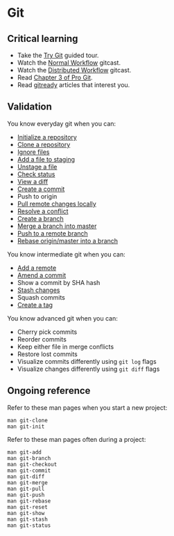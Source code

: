 Git
===

Critical learning
-----------------

* Take the [Try Git](http://try.github.com/levels/1/challenges/1) guided tour.
* Watch the [Normal Workflow](http://blip.tv/scott-chacon/c2-normal-workflow-4113486)
  gitcast.
* Watch the [Distributed Workflow](http://blip.tv/scott-chacon/c8-dist-workflow-4113615)
  gitcast.
* Read [Chapter 3 of Pro Git](http://git-scm.com/book/ch3-0.html).
* Read [gitready](http://gitready.com) articles that interest you.

Validation
----------

You know everyday git when you can:

* [Initialize a repository](http://git-scm.com/book/en/Git-Basics-Getting-a-Git-Repository#Initializing-a-Repository-in-an-Existing-Directory)
* [Clone a repository](http://git-scm.com/book/en/Git-Basics-Getting-a-Git-Repository#Cloning-an-Existing-Repository)
* [Ignore files](http://git-scm.com/book/en/Git-Basics-Recording-Changes-to-the-Repository#Ignoring-Files)
* [Add a file to staging](http://git-scm.com/book/en/Git-Basics-Recording-Changes-to-the-Repository#Tracking-New-Files)
* [Unstage a file](http://git-scm.com/book/en/Git-Basics-Recording-Changes-to-the-Repository#Removing-Files)
* [Check status](http://git-scm.com/book/en/Git-Basics-Recording-Changes-to-the-Repository#Checking-the-Status-of-Your-Files)
* [View a diff](http://git-scm.com/book/en/Git-Basics-Recording-Changes-to-the-Repository#Viewing-Your-Staged-and-Unstaged-Changes)
* [Create a commit](http://git-scm.com/book/en/Git-Basics-Recording-Changes-to-the-Repository#Committing-Your-Changes)
* Push to origin
* [Pull remote changes locally](http://git-scm.com/book/en/Git-Basics-Working-with-Remotes#Fetching-and-Pulling-from-Your-Remotes)
* [Resolve a conflict](http://git-scm.com/book/en/Git-Branching-Basic-Branching-and-Merging#Basic-Merge-Conflicts)
* [Create a branch](http://git-scm.com/book/en/Git-Branching-Basic-Branching-and-Merging#Basic-Branching)
* [Merge a branch into master](http://git-scm.com/book/en/Git-Branching-Basic-Branching-and-Merging#Basic-Merging)
* [Push to a remote branch](http://git-scm.com/book/en/Git-Basics-Working-with-Remotes#Pushing-to-Your-Remotes)
* [Rebase origin/master into a branch](http://git-scm.com/book/en/Git-Branching-Rebasing#The-Basic-Rebase)

You know intermediate git when you can:

* [Add a remote](http://git-scm.com/book/en/Git-Basics-Working-with-Remotes#Adding-Remote-Repositories)
* [Amend a commit](http://git-scm.com/book/en/Git-Basics-Undoing-Things#Changing-Your-Last-Commit)
* Show a commit by SHA hash
* [Stash changes](http://git-scm.com/book/en/Git-Tools-Stashing#Stashing-Your-Work)
* Squash commits
* [Create a tag](http://git-scm.com/book/en/Git-Basics-Tagging#Creating-Tags)

You know advanced git when you can:

* Cherry pick commits
* Reorder commits
* Keep either file in merge conflicts
* Restore lost commits
* Visualize commits differently using `git log` flags
* Visualize changes differently using `git diff` flags

Ongoing reference
-----------------

Refer to these man pages when you start a new project:

```shell
man git-clone
man git-init
```

Refer to these man pages often during a project:

```shell
man git-add
man git-branch
man git-checkout
man git-commit
man git-diff
man git-merge
man git-pull
man git-push
man git-rebase
man git-reset
man git-show
man git-stash
man git-status
```

